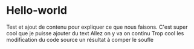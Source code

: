 # Hello-world
Test et ajout de contenu pour expliquer ce que nous faisons. 
C'est super cool que je puisse ajouter du text 
Allez on y va on continu
Trop cool les modification du code source 
un résultat à comper le soufle
